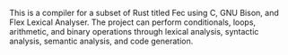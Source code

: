 This is a compiler for a subset of Rust titled Fec using C, GNU Bison, and Flex Lexical Analyser. 
The project can perform conditionals, loops, arithmetic, and binary operations through lexical analysis, syntactic analysis, semantic analysis, and code generation.
